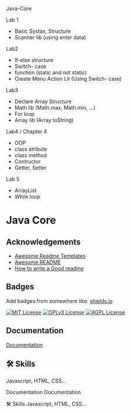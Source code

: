 Java-Core

Lab 1
-  Basic Systax, Structure
-  Scanner lib (using enter data)
  
Lab2
- If-else structure
- Switch- case
- function (static and not static)
- Create Menu Action Lít (Using Switch- case)

Lab3
- Declare Array Structure
- Math lib (Math.max, Math.min, ...)
- For loop
- Array lib (Array toString)

Lab4 / Chapter 4 
- OOP
- class atribute
- class method
- Contructor
- Getter, Setter

Lab 5
- ArrayList
- While loop


# Java Core 






## Acknowledgements

 - [Awesome Readme Templates](https://awesomeopensource.com/project/elangosundar/awesome-README-templates)
 - [Awesome README](https://github.com/matiassingers/awesome-readme)
 - [How to write a Good readme](https://bulldogjob.com/news/449-how-to-write-a-good-readme-for-your-github-project)


## Badges

Add badges from somewhere like: [shields.io](https://shields.io/)

[![MIT License](https://img.shields.io/badge/License-MIT-green.svg)](https://choosealicense.com/licenses/mit/)
[![GPLv3 License](https://img.shields.io/badge/License-GPL%20v3-yellow.svg)](https://opensource.org/licenses/)
[![AGPL License](https://img.shields.io/badge/license-AGPL-blue.svg)](http://www.gnu.org/licenses/agpl-3.0)


## Documentation

[Documentation](https://linktodocumentation)


## 🛠 Skills
Javascript, HTML, CSS...

Documentation
Documentation

🛠 Skills
Javascript, HTML, CSS...
